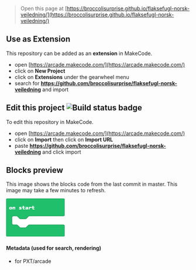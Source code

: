 
> Open this page at [https://broccolisurprise.github.io/flaksefugl-norsk-veiledning/](https://broccolisurprise.github.io/flaksefugl-norsk-veiledning/)

## Use as Extension

This repository can be added as an **extension** in MakeCode.

* open [https://arcade.makecode.com/](https://arcade.makecode.com/)
* click on **New Project**
* click on **Extensions** under the gearwheel menu
* search for **https://github.com/broccolisurprise/flaksefugl-norsk-veiledning** and import

## Edit this project ![Build status badge](https://github.com/broccolisurprise/flaksefugl-norsk-veiledning/workflows/MakeCode/badge.svg)

To edit this repository in MakeCode.

* open [https://arcade.makecode.com/](https://arcade.makecode.com/)
* click on **Import** then click on **Import URL**
* paste **https://github.com/broccolisurprise/flaksefugl-norsk-veiledning** and click import

## Blocks preview

This image shows the blocks code from the last commit in master.
This image may take a few minutes to refresh.

![A rendered view of the blocks](https://github.com/broccolisurprise/flaksefugl-norsk-veiledning/raw/master/.github/makecode/blocks.png)

#### Metadata (used for search, rendering)

* for PXT/arcade
<script src="https://makecode.com/gh-pages-embed.js"></script><script>makeCodeRender("{{ site.makecode.home_url }}", "{{ site.github.owner_name }}/{{ site.github.repository_name }}");</script>
